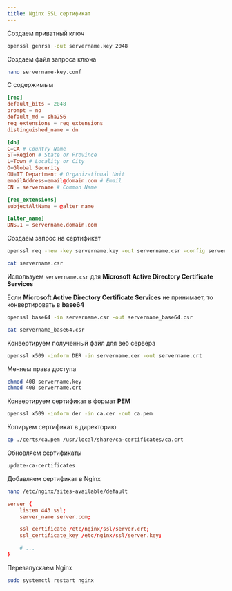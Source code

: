 ```yaml
---
title: Nginx SSL сертификат
---
```


Создаем приватный ключ

```bash
openssl genrsa -out servername.key 2048
```

Создаем файл запроса ключа

```bash
nano servername-key.conf
```

C содержимым

```conf title="servername-key.conf"
[req]
default_bits = 2048
prompt = no
default_md = sha256
req_extensions = req_extensions
distinguished_name = dn

[dn]
C=CA # Country Name
ST=Region # State or Province
L=Town # Locality or City
O=Global Security
OU=IT Department # Organizational Unit
emailAddress=email@domain.com # Email
CN = servername # Common Name

[req_extensions]
subjectAltName = @alter_name

[alter_name]
DNS.1 = servername.domain.com
```

Создаем запрос на сертификат

```bash
openssl req -new -key servername.key -out servername.csr -config servername-key.conf

cat servername.csr
```

Используем `servername.csr` для **Microsoft Active Directory Certificate Services**

Если **Microsoft Active Directory Certificate Services** не принимает, то конвертировать в **base64**

```bash
openssl base64 -in servername.csr -out servername_base64.csr

cat servername_base64.csr
```

Конвертируем полученный файл для веб сервера

```bash
openssl x509 -inform DER -in servername.cer -out servername.crt
```

Меняем права доступа

```bash
chmod 400 servername.key
chmod 400 servername.crt
```

Конвертируем сертификат в формат **PEM**

```bash
openssl x509 -inform der -in ca.cer -out ca.pem
```

Копируем сертификат в директорию

```bash
cp ./certs/ca.pem /usr/local/share/ca-certificates/ca.crt
```

Обновляем сертификаты

```bash
update-ca-certificates
```

Добавляем сертификат в Nginx

```bash
nano /etc/nginx/sites-available/default
```

```conf
server {
    listen 443 ssl;
    server_name server.com;

    ssl_certificate /etc/nginx/ssl/server.crt;
    ssl_certificate_key /etc/nginx/ssl/server.key;

    # ...
}
```

Перезапускаем Nginx

```bash
sudo systemctl restart nginx
```

